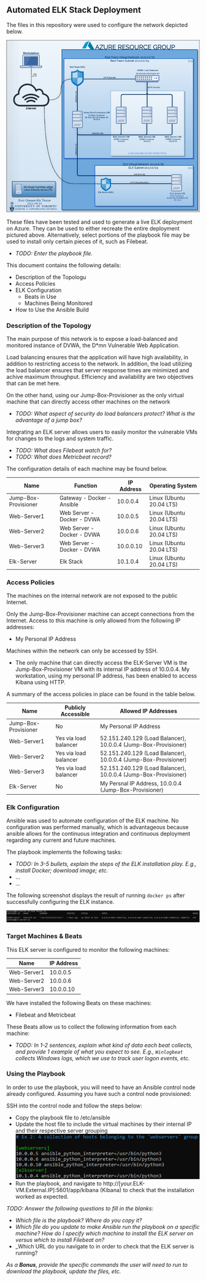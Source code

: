 ## Automated ELK Stack Deployment

The files in this repository were used to configure the network depicted below.  

![Network_Diagram](Images/Network_diagram.PNG)

These files have been tested and used to generate a live ELK deployment on Azure. They can be used to either recreate the entire deployment pictured above. Alternatively, select portions of the playbook file may be used to install only certain pieces of it, such as Filebeat.

  - _TODO: Enter the playbook file._

This document contains the following details:
- Description of the Topologu
- Access Policies
- ELK Configuration
  - Beats in Use
  - Machines Being Monitored
- How to Use the Ansible Build


### Description of the Topology

The main purpose of this network is to expose a load-balanced and monitored instance of DVWA, the D*mn Vulnerable Web Application.

Load balancing ensures that the application will have high availability, in addition to restricting access to the network. In addition, the load utilizing the load balancer ensures that server response times are minimized and achive maximum throughput. Efficiency and availability are two objectives that can be met here.

On the other hand, using our Jump-Box-Provisioner as the only virtual machine that can directly access other machines on the network 
- _TODO: What aspect of security do load balancers protect? What is the advantage of a jump box?_

Integrating an ELK server allows users to easily monitor the vulnerable VMs for changes to the logs and system traffic.
- _TODO: What does Filebeat watch for?_
- _TODO: What does Metricbeat record?_

The configuration details of each machine may be found below.

|          Name         |           Function         | IP Address |     Operating System     |
|-----------------------|----------------------------|------------|--------------------------|
| Jump-Box-Provisioner  | Gateway - Docker - Ansible | 10.0.0.4   | Linux (Ubuntu 20.04 LTS) |
| Web-Server1           | Web Server - Docker - DVWA | 10.0.0.5   | Linux (Ubuntu 20.04 LTS) |
| Web-Server2           | Web Server - Docker - DVWA | 10.0.0.6   | Linux (Ubuntu 20.04 LTS) |
| Web-Server3           | Web Server - Docker - DVWA | 10.0.0.10  | Linux (Ubuntu 20.04 LTS) |
| Elk-Server            | Elk Stack                  | 10.1.0.4   | Linux (Ubuntu 20.04 LTS) |

### Access Policies

The machines on the internal network are not exposed to the public Internet. 

Only the Jump-Box-Provisioner machine can accept connections from the Internet. Access to this machine is only allowed from the following IP addresses:
- My Personal IP Address

Machines within the network can only be accessed by SSH.
- The only machine that can directly access the ELK-Server VM is the Jump-Box-Provisioner VM with its internal IP address of 10.0.0.4. My workstation, using my personal IP address, has been enabled to access Kibana using HTTP. 


A summary of the access policies in place can be found in the table below.

|          Name         |  Publicly Accessible  |                      Allowed IP Addresses                       |
|-----------------------|-----------------------|-----------------------------------------------------------------|
| Jump-Box-Provisioner  | No                    | My Personal IP Address                                          |
| Web-Server1           | Yes via load balancer | 52.151.240.129 (Load Balancer), 10.0.0.4 (Jump-Box-Provisioner) |
| Web-Server2           | Yes via load balancer | 52.151.240.129 (Load Balancer), 10.0.0.4 (Jump-Box-Provisioner) |
| Web-Server3           | Yes via load balancer | 52.151.240.129 (Load Balancer), 10.0.0.4 (Jump-Box-Provisioner) |
| Elk-Server            | No                    | My Persnal IP Address, 10.0.0.4 (Jump-Box-Provisioner)          |

### Elk Configuration

Ansible was used to automate configuration of the ELK machine. No configuration was performed manually, which is advantageous because 
ansible allows for the continuous integration and continuous deployment regarding any current and future machines.

The playbook implements the following tasks:
- _TODO: In 3-5 bullets, explain the steps of the ELK installation play. E.g., install Docker; download image; etc._
- ...
- ...

The following screenshot displays the result of running `docker ps` after successfully configuring the ELK instance.

![docker-ps-output](Images/docker-ps-output.PNG)

### Target Machines & Beats
This ELK server is configured to monitor the following machines:

|         Name          | IP Address |   
|-----------------------|------------|
| Web-Server1           | 10.0.0.5   |
| Web-Server2           | 10.0.0.6   | 
| Web-Server3           | 10.0.0.10  | 


We have installed the following Beats on these machines:
- Filebeat and Metricbeat

These Beats allow us to collect the following information from each machine:
- _TODO: In 1-2 sentences, explain what kind of data each beat collects, and provide 1 example of what you expect to see. E.g., `Winlogbeat` collects Windows logs, which we use to track user logon events, etc._

### Using the Playbook
In order to use the playbook, you will need to have an Ansible control node already configured. Assuming you have such a control node provisioned: 

SSH into the control node and follow the steps below:
- Copy the playbook file to /etc/ansible 
- Update the host file to include the virtual machines by their internal IP and their respective server grouping
![hosts](Images/hosts.PNG)
- Run the playbook, and navigate to http://[your.ELK-VM.External.IP]:5601/app/kibana (Kibana) to check that the installation worked as expected.

_TODO: Answer the following questions to fill in the blanks:_
- _Which file is the playbook? Where do you copy it?_
- _Which file do you update to make Ansible run the playbook on a specific machine? How do I specify which machine to install the ELK server on versus which to install Filebeat on?_
- _Which URL do you navigate to in order to check that the ELK server is running?

_As a **Bonus**, provide the specific commands the user will need to run to download the playbook, update the files, etc._

